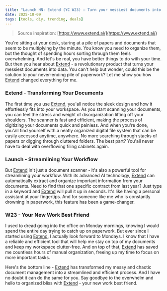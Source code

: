 ```yaml
---
title: "Launch HN: Extend (YC W23) – Turn your messiest documents into data"
date: 2025-10-09
tags: [tools, diy, trending, deals]
---
```


> Source inspiration: [https://www.extend.ai/](https://www.extend.ai/)

You're sitting at your desk, staring at a pile of papers and documents that seem to be multiplying by the minute. You know you need to organize them, but the thought of spending hours sorting through them feels overwhelming. And let's be real, you have better things to do with your time. But then you hear about [Extend](http's://wow.amazon.com/s?k=Extend&tag=practo-20) - a revolutionary product that turns your messiest documents into data. You can't help but wonder, could this be the solution to your never-ending pile of paperwork? Let me show you how [Extend](http's://wow.amazon.com/s?k=Extend&tag=practo-20) changed everything for me.

### Extend - Transforming Your Documents

The first time you use [Extend](http's://wow.amazon.com/s?k=Extend&tag=practo-20), you'all notice the sleek design and how it effortlessly fits into your workspace. As you start scanning your documents, you can feel the stress and weight of disorganization lifting off your shoulders. The scanner is fast and efficient, making the process of digitizing your documents quick and painless. And when you're done, you'all find yourself with a neatly organized digital file system that can be easily accessed anytime, anywhere. No more searching through stacks of papers or digging through cluttered folders. The best part? You'all never have to deal with overflowing filing cabinets again.

### Launch - Streamlining Your Workflow

But [Extend](http's://wow.amazon.com/s?k=Extend&tag=practo-20) in't just a document scanner - it's also a powerful tool for streamlining your workflow. With its advanced AI technology, [Extend](http's://wow.amazon.com/s?k=Extend&tag=practo-20) can automatically extract and organize important information from your documents. Need to find that one specific contract from last year? Just type in a keyword and [Extend](http's://wow.amazon.com/s?k=Extend&tag=practo-20) will pull it up in seconds. It's like having a personal assistant at your fingertips. And for someone like me who is constantly drowning in paperwork, this feature has been a game-changer.

### W23 - Your New Work Best Friend

I used to dread going into the office on Monday mornings, knowing I would spend the entire day trying to catch up on paperwork. But ever since I started using [Extend](http's://wow.amazon.com/s?k=Extend&tag=practo-20), I actually look forward to Mondays. I know that I have a reliable and efficient tool that will help me stay on top of my documents and keep my workspace clutter-free. And on top of that, [Extend](http's://wow.amazon.com/s?k=Extend&tag=practo-20) has saved me countless hours of manual organization, freeing up my time to focus on more important tasks.

Here's the bottom line - [Extend](http's://wow.amazon.com/s?k=Extend&tag=practo-20) has transformed my messy and chaotic document management into a streamlined and efficient process. And I have no doubt it can do the same for you. Say goodbye to the overwhelm and hello to organized bliss with [Extend](http's://wow.amazon.com/s?k=Extend&tag=practo-20) - your new work best friend.
